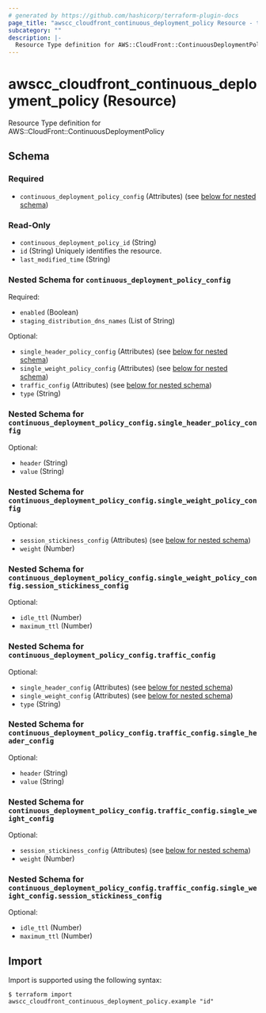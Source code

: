```yaml
---
# generated by https://github.com/hashicorp/terraform-plugin-docs
page_title: "awscc_cloudfront_continuous_deployment_policy Resource - terraform-provider-awscc"
subcategory: ""
description: |-
  Resource Type definition for AWS::CloudFront::ContinuousDeploymentPolicy
---
```


# awscc_cloudfront_continuous_deployment_policy (Resource)

Resource Type definition for AWS::CloudFront::ContinuousDeploymentPolicy



<!-- schema generated by tfplugindocs -->
## Schema

### Required

- `continuous_deployment_policy_config` (Attributes) (see [below for nested schema](#nestedatt--continuous_deployment_policy_config))

### Read-Only

- `continuous_deployment_policy_id` (String)
- `id` (String) Uniquely identifies the resource.
- `last_modified_time` (String)

<a id="nestedatt--continuous_deployment_policy_config"></a>
### Nested Schema for `continuous_deployment_policy_config`

Required:

- `enabled` (Boolean)
- `staging_distribution_dns_names` (List of String)

Optional:

- `single_header_policy_config` (Attributes) (see [below for nested schema](#nestedatt--continuous_deployment_policy_config--single_header_policy_config))
- `single_weight_policy_config` (Attributes) (see [below for nested schema](#nestedatt--continuous_deployment_policy_config--single_weight_policy_config))
- `traffic_config` (Attributes) (see [below for nested schema](#nestedatt--continuous_deployment_policy_config--traffic_config))
- `type` (String)

<a id="nestedatt--continuous_deployment_policy_config--single_header_policy_config"></a>
### Nested Schema for `continuous_deployment_policy_config.single_header_policy_config`

Optional:

- `header` (String)
- `value` (String)


<a id="nestedatt--continuous_deployment_policy_config--single_weight_policy_config"></a>
### Nested Schema for `continuous_deployment_policy_config.single_weight_policy_config`

Optional:

- `session_stickiness_config` (Attributes) (see [below for nested schema](#nestedatt--continuous_deployment_policy_config--single_weight_policy_config--session_stickiness_config))
- `weight` (Number)

<a id="nestedatt--continuous_deployment_policy_config--single_weight_policy_config--session_stickiness_config"></a>
### Nested Schema for `continuous_deployment_policy_config.single_weight_policy_config.session_stickiness_config`

Optional:

- `idle_ttl` (Number)
- `maximum_ttl` (Number)



<a id="nestedatt--continuous_deployment_policy_config--traffic_config"></a>
### Nested Schema for `continuous_deployment_policy_config.traffic_config`

Optional:

- `single_header_config` (Attributes) (see [below for nested schema](#nestedatt--continuous_deployment_policy_config--traffic_config--single_header_config))
- `single_weight_config` (Attributes) (see [below for nested schema](#nestedatt--continuous_deployment_policy_config--traffic_config--single_weight_config))
- `type` (String)

<a id="nestedatt--continuous_deployment_policy_config--traffic_config--single_header_config"></a>
### Nested Schema for `continuous_deployment_policy_config.traffic_config.single_header_config`

Optional:

- `header` (String)
- `value` (String)


<a id="nestedatt--continuous_deployment_policy_config--traffic_config--single_weight_config"></a>
### Nested Schema for `continuous_deployment_policy_config.traffic_config.single_weight_config`

Optional:

- `session_stickiness_config` (Attributes) (see [below for nested schema](#nestedatt--continuous_deployment_policy_config--traffic_config--single_weight_config--session_stickiness_config))
- `weight` (Number)

<a id="nestedatt--continuous_deployment_policy_config--traffic_config--single_weight_config--session_stickiness_config"></a>
### Nested Schema for `continuous_deployment_policy_config.traffic_config.single_weight_config.session_stickiness_config`

Optional:

- `idle_ttl` (Number)
- `maximum_ttl` (Number)

## Import

Import is supported using the following syntax:

```shell
$ terraform import awscc_cloudfront_continuous_deployment_policy.example "id"
```
